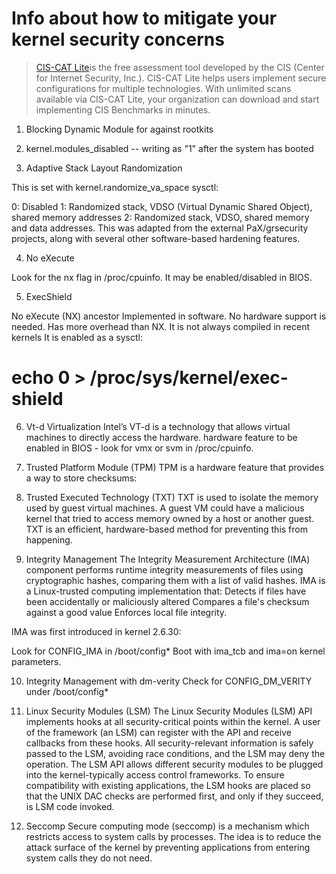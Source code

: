 # Info about how to mitigate your kernel security concerns


> [CIS-CAT Lite](https://learn.cisecurity.org/cis-cat-lite)is the free assessment tool developed by the CIS (Center for Internet Security, Inc.). CIS-CAT Lite helps users implement secure configurations for multiple technologies. With unlimited scans available via CIS-CAT Lite, your organization can download and start implementing CIS Benchmarks in minutes.

1. Blocking Dynamic Module for against rootkits

2. kernel.modules_disabled -- writing as "1" after the system has booted

3. Adaptive Stack Layout Randomization

This is set with kernel.randomize_va_space sysctl:

0: Disabled
1: Randomized stack, VDSO (Virtual Dynamic Shared Object), shared memory addresses
2: Randomized stack, VDSO, shared memory and data addresses.
This was adapted from the external PaX/grsecurity projects, along with several other software-based hardening features.

4. No eXecute

Look for the nx flag in /proc/cpuinfo. It may be enabled/disabled in BIOS.

5. ExecShield

No eXecute (NX) ancestor
Implemented in software. No hardware support is needed. Has more overhead than NX.
It is not always compiled in recent kernels
It is enabled as a sysctl:
# echo 0 > /proc/sys/kernel/exec-shield

6. Vt-d Virtualization
Intel’s VT-d is a technology that allows virtual machines to directly access the hardware. 
hardware feature to be enabled in BIOS - look for vmx or svm in /proc/cpuinfo.

7. Trusted Platform Module (TPM)
TPM is a hardware feature that provides a way to store checksums:

8. Trusted Executed Technology (TXT)
TXT is used to isolate the memory used by guest virtual machines. A guest VM could have a malicious kernel that tried to access memory owned by a host or another guest. TXT is an efficient, hardware-based method for preventing this from happening.

9. Integrity Management
The Integrity Measurement Architecture (IMA) component performs runtime integrity measurements of files using cryptographic hashes, comparing them with a list of valid hashes.
IMA is a Linux-trusted computing implementation that:
Detects if files have been accidentally or maliciously altered
Compares a file's checksum against a good value
Enforces local file integrity.

IMA was first introduced in kernel 2.6.30:

Look for CONFIG_IMA in /boot/config*
Boot with ima_tcb and ima=on kernel parameters.

10. Integrity Management with dm-verity
Check for CONFIG_DM_VERITY under /boot/config*

11. Linux Security Modules (LSM)
The Linux Security Modules (LSM) API implements hooks at all security-critical points within the kernel. A user of the framework (an LSM) can register with the API and receive callbacks from these hooks. All security-relevant information is safely passed to the LSM, avoiding race conditions, and the LSM may deny the operation. 
The LSM API allows different security modules to be plugged into the kernel-typically access control frameworks. To ensure compatibility with existing applications, the LSM hooks are placed so that the UNIX DAC checks are performed first, and only if they succeed, is LSM code invoked.

12. Seccomp
Secure computing mode (seccomp) is a mechanism which restricts access to system calls by processes. The idea is to reduce the attack surface of the kernel by preventing applications from entering system calls they do not need. 
